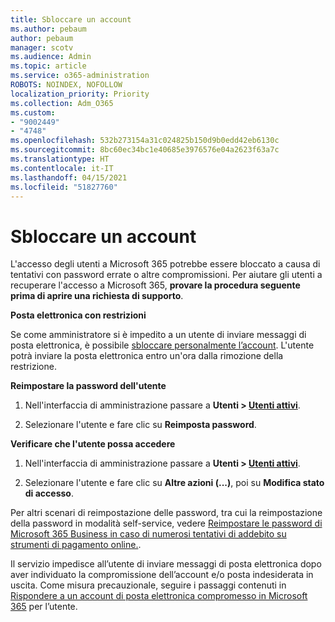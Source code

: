 ```yaml
---
title: Sbloccare un account
ms.author: pebaum
author: pebaum
manager: scotv
ms.audience: Admin
ms.topic: article
ms.service: o365-administration
ROBOTS: NOINDEX, NOFOLLOW
localization_priority: Priority
ms.collection: Adm_O365
ms.custom:
- "9002449"
- "4748"
ms.openlocfilehash: 532b273154a31c024825b150d9b0edd42eb6130c
ms.sourcegitcommit: 8bc60ec34bc1e40685e3976576e04a2623f63a7c
ms.translationtype: HT
ms.contentlocale: it-IT
ms.lasthandoff: 04/15/2021
ms.locfileid: "51827760"
---
```

# <a name="unlocking-an-account"></a>Sbloccare un account

L'accesso degli utenti a Microsoft 365 potrebbe essere bloccato a causa di tentativi con password errate o altre compromissioni. Per aiutare gli utenti a recuperare l'accesso a Microsoft 365, **provare la procedura seguente prima di aprire una richiesta di supporto**. 

**Posta elettronica con restrizioni**

Se come amministratore si è impedito a un utente di inviare messaggi di posta elettronica, è possibile [sbloccare personalmente l’account](https://docs.microsoft.com/microsoft-365/security/office-365-security/removing-user-from-restricted-users-portal-after-spam). L'utente potrà inviare la posta elettronica entro un'ora dalla rimozione della restrizione.

**Reimpostare la password dell'utente**

1. Nell'interfaccia di amministrazione passare a **Utenti > [Utenti attivi](https://admin.microsoft.com/Adminportal/Home?source=applauncher#/users)**.

2. Selezionare l'utente e fare clic su **Reimposta password**.

**Verificare che l'utente possa accedere**

1. Nell'interfaccia di amministrazione passare a **Utenti > [Utenti attivi](https://admin.microsoft.com/Adminportal/Home?source=applauncher#/users)**.

2. Selezionare l'utente e fare clic su **Altre azioni (...)**, poi su **Modifica stato di accesso**.

Per altri scenari di reimpostazione delle password, tra cui la reimpostazione della password in modalità self-service, vedere [Reimpostare le password di Microsoft 365 Business in caso di numerosi tentativi di addebito su strumenti di pagamento online.](https://docs.microsoft.com/microsoft-365/admin/add-users/reset-passwords?view=o365-worldwide).

Il servizio impedisce all’utente di inviare messaggi di posta elettronica dopo aver individuato la compromissione dell’account e/o posta indesiderata in uscita. Come misura precauzionale, seguire i passaggi contenuti in [Rispondere a un account di posta elettronica compromesso in Microsoft 365](https://docs.microsoft.com/microsoft-365/security/office-365-security/responding-to-a-compromised-email-account) per l’utente.
